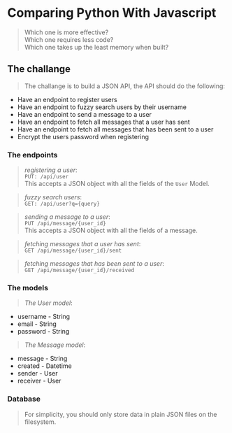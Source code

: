 # Comparing Python With Javascript
> Which one is more effective?  
> Which one requires less code?  
> Which one takes up the least memory when built?

## The challange
> The challange is to build a JSON API, the API should do the following:

* Have an endpoint to register users
* Have an endpoint to fuzzy search users by their username
* Have an endpoint to send a message to a user
* Have an endpoint to fetch all messages that a user has sent
* Have an endpoint to fetch all messages that has been sent to a user
* Encrypt the users password when registering

### The endpoints
> _registering a user_:  
> `PUT: /api/user`  
> This accepts a JSON object with all the fields of the `User` Model.

> _fuzzy search users_:  
> `GET: /api/user?q={query}`

> _sending a message to a user_:  
> `PUT /api/message/{user_id}`  
> This accepts a JSON object with all the fields of a message.

> _fetching messages that a user has sent_:  
> `GET /api/message/{user_id}/sent`

> _fetching messages that has been sent to a user_:  
> `GET /api/message/{user_id}/received`

### The models
> _The User model_:

* username - String
* email - String
* password - String

> _The Message model_:

* message - String
* created - Datetime
* sender - User
* receiver - User

### Database
> For simplicity, you should only store data in plain JSON files on
> the filesystem.
